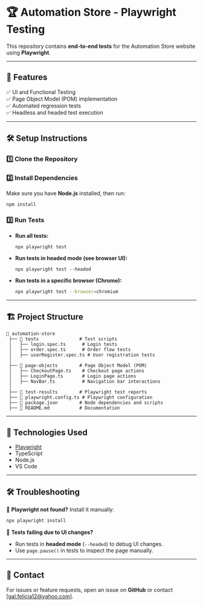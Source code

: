# 🏆 Automation Store - Playwright Testing

This repository contains **end-to-end tests** for the Automation Store website using **Playwright**.

---

## 📌 Features
✅ UI and Functional Testing  
✅ Page Object Model (POM) implementation  
✅ Automated regression tests  
✅ Headless and headed test execution  

---

## 🛠 Setup Instructions

### **1️⃣ Clone the Repository**
### **2️⃣ Install Dependencies**
Make sure you have **Node.js** installed, then run:
```
npm install
```
### **3️⃣ Run Tests**
- **Run all tests:**
  ```
  npx playwright test
  ```
- **Run tests in headed mode (see browser UI):**
  ```
  npx playwright test --headed
  ```
- **Run tests in a specific browser (Chrome):**
  ```sh
  npx playwright test --browser=chromium
  ```

---

## 🏗 Project Structure

```
📂 automation-store
 ├── 📂 tests               # Test scripts
 │   ├── login.spec.ts      # Login tests
 │   ├── order.spec.ts      # Order flow tests
 │   ├── userRegister.spec.ts # User registration tests
 │
 ├── 📂 page-objects        # Page Object Model (POM)
 │   ├── CheckoutPage.ts    # Checkout page actions
 │   ├── LoginPage.ts       # Login page actions
 │   ├── NavBar.ts          # Navigation bar interactions
 │
 ├── 📂 test-results        # Playwright test reports
 ├── 📄 playwright.config.ts # Playwright configuration
 ├── 📄 package.json        # Node dependencies and scripts
 ├── 📄 README.md           # Documentation
```

---

## 🚀 Technologies Used
- [Playwright](https://playwright.dev/)
- TypeScript
- Node.js
- VS Code

---

## 🛠 Troubleshooting
🔹 **Playwright not found?** Install it manually:
```sh
npx playwright install
```

🔹 **Tests failing due to UI changes?**  
- Run tests in **headed mode** (`--headed`) to debug UI changes.
- Use `page.pause()` in tests to inspect the page manually.

---

## 📧 Contact
For issues or feature requests, open an issue on **GitHub** or contact [gal.felicia12@yahoo.com].
